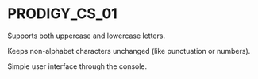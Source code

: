 # PRODIGY_CS_01

Supports both uppercase and lowercase letters.

Keeps non-alphabet characters unchanged (like punctuation or numbers).

Simple user interface through the console.
